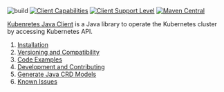 ![build](https://github.com/kubernetes-client/java/workflows/build/badge.svg)
[![Client Capabilities](https://img.shields.io/badge/Kubernetes%20client-Silver-blue.svg?style=flat&colorB=C0C0C0&colorA=306CE8)](http://bit.ly/kubernetes-client-capabilities-badge)
[![Client Support Level](https://img.shields.io/badge/kubernetes%20client-beta-green.svg?style=flat&colorA=306CE8)](http://bit.ly/kubernetes-client-support-badge)
[![Maven Central](https://img.shields.io/maven-central/v/io.kubernetes/client-java.svg?label=Maven%20Central)](https://search.maven.org/search?q=g:%22io.kubernetes%22%20AND%20a:%22client-java%22)

[Kubenretes Java Client](https://github.com/kubernetes-client/java) is a Java library to operate the Kubernetes cluster by accessing Kubernetes API.

1. [Installation](https://github.com/kubernetes-client/java/wiki/1.-Installation)
2. [Versioning and Compatibility](https://github.com/kubernetes-client/java/wiki/2.-Versioning-and-Compatibility)
3. [Code Examples](https://github.com/kubernetes-client/java/wiki/3.-Code-Examples)
4. [Development and Contributing](https://github.com/kubernetes-client/java/wiki/4.-Development-and-Contributing)
5. [Generate Java CRD Models](https://github.com/kubernetes-client/java/wiki/5.-Generate-Java-CRD-Model)
6. [Known Issues](https://github.com/kubernetes-client/java/wiki/6.-Known-Issues)
